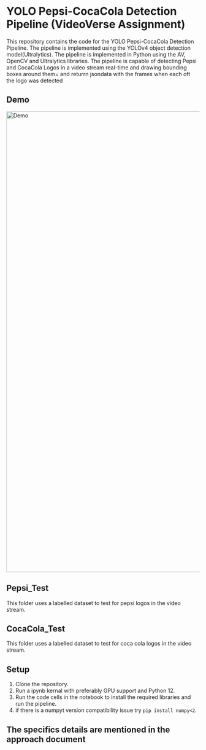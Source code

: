 # YOLO Pepsi-CocaCola Detection Pipeline (VideoVerse Assignment)
This repository contains the code for the YOLO Pepsi-CocaCola Detection Pipeline. The pipeline is implemented using the YOLOv4 object detection model(Ultralytics). The pipeline is implemented in Python using the AV, OpenCV and Ultralytics libraries. The pipeline is capable of detecting Pepsi and CocaCola Logos in a video stream real-time and drawing bounding boxes around them= and returrn jsondata with the frames when each oft the logo was detected

## Demo
<img src="./demo.gif" width="1200" alt="Demo">

## Pepsi_Test
This folder uses a labelled dataset to test for pepsi logos in the video stream.

## CocaCola_Test
This folder uses a labelled dataset to test for coca cola logos in the video stream.

## Setup
1. Clone the repository.
2. Run a ipynb kernal with preferably GPU support and Python 12.
3. Run the code cells in the notebook to install the required libraries and run the pipeline.
4. if there is a numpyt version compatibility issue try `pip install numpy<2`.

## The specifics details are mentioned in the approach document
